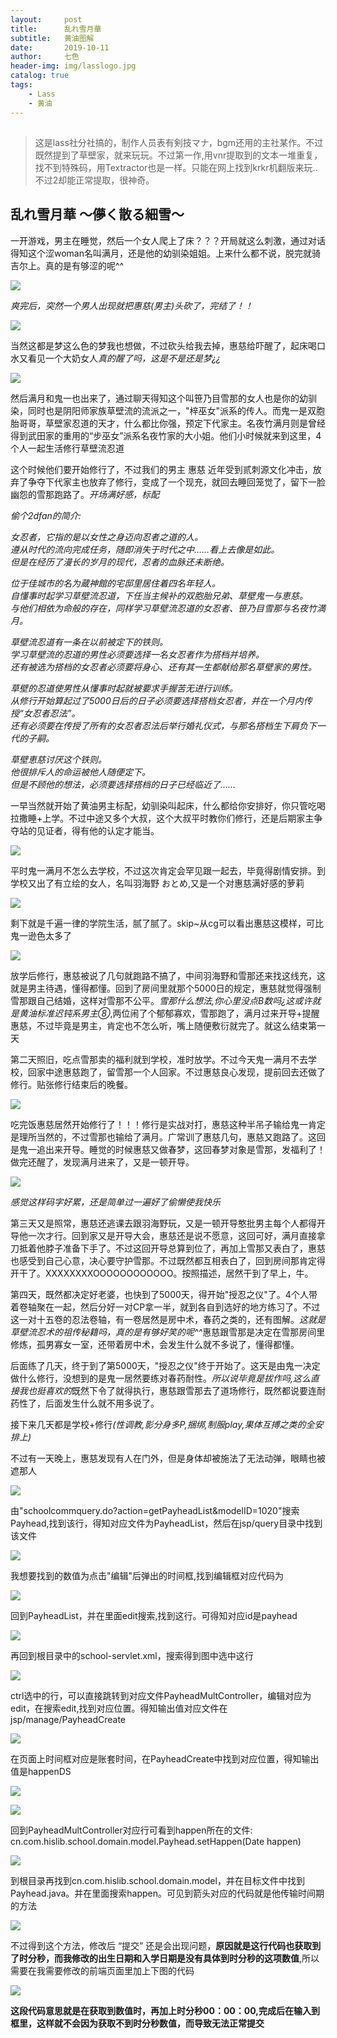 ```yaml
---
layout:     post
title:      乱れ雪月華
subtitle:   黄油图解
date:       2019-10-11
author:     七色
header-img: img/lasslogo.jpg
catalog: true
tags:
    - Lass
    - 黄油
---
```


##

>这是lass社分社搞的，制作人员表有剣技マナ，bgm还用的主社某作。不过既然提到了草壁家，就来玩玩。不过第一作,用vnr提取到的文本一堆重复，找不到特殊码，用Textractor也是一样。只能在网上找到krkr机翻版来玩..不过2却能正常提取，很神奇。

## 乱れ雪月華 ～儚く散る細雪～

<p>一开游戏，男主在睡觉，然后一个女人爬上了床？？？开局就这么刺激，通过对话得知这个涩woman名叫满月，还是他的幼驯染姐姐。上来什么都不说，脱完就骑吉尔上。真的是有够涩的呢^^</p>

![](https://r4uo8q.dm.files.1drv.com/y4m0TtBRe-7Zc4v3k4Jqz7oT4wdgyRw2RR8-Ixatujd1Rw7Ty62AREOV48rbrjq1l21ykpvM-QJDbjhX8_ekPLP4xV0RKSMUFFllJsuB4dnhAvQTfCK7yPAAO-Pd5_StsN-XNQipu2mPcsyjJJ3WQAT4vIf2fVGWR_adG31KLZ0wo2pX6Eoy8Jb7YwkkPiHLbDbUnEWR9_rIJYGmNMkzO2zKw?width=1024&height=574&cropmode=none)

<em>爽完后，突然一个男人出现就把惠慈(男主)头砍了，完结了！！</em>

![](https://r4wpzq.dm.files.1drv.com/y4mzC8fs-3Ytt-ZXjaq9UPjqB8VJIH6NlSqc-_4XXIHp_ORnDNJKWKGbKUh15uEMtqQ-r1tbW2Rdr-0iV8tbOIhPjVbdDq_p3uiHR6oICEEnFmPiB-KDmJYWk93Mv9Wg5IPLa7p1YIAIfolb4CbmEj3IBJmyRoJywWp1rhI6ksZSS8ezZx26mPaq2-I45KpPtZXOfb8aF91e3vtLbpyr7IJIw?width=1024&height=575&cropmode=none)

<p>当然这都是梦<span class="heimu" title="hso">这么色的梦我也想做，不过砍头给我去掉</span>，惠慈给吓醒了，起床喝口水又看见一个大奶女人<em>真的醒了吗，这是不是还是梦¿¿</em></p>

![](https://fbeq8w.dm.files.1drv.com/y4mBXpPu0dKrUTjTsNlwQp1AFxljK3zCqSSmwu2EWdT0fzn_y37_ha_n2tnvLJeoC38TBkqo-CON6Az43CmYB3dqN17M9cZgv1cESLy_QaYGbZnz8qnJB_yMmJmrjjBoB6jjy7OfPadsGjAMMLX_wAWKvka3gln0iXZoZ5ttvI58hh9ENJLuGIoMBA5-LDtEr_MQ2neh-ox71J-MfFh89YFNA?width=1024&height=583&cropmode=none)

<p>然后满月和鬼一也出来了，通过聊天得知这个叫笹乃目雪那的女人也是你的幼驯染，同时也是阴阳师家族草壁流的流派之一，"梓巫女"派系的传人。而鬼一是双胞胎哥哥，草壁家忍道的天才，什么都比你强，预定下代家主。名夜竹满月则是曾经得到武田家的重用的“步巫女”派系名夜竹家的大小姐。他们小时候就来到这里，4个人一起生活修行草壁流忍道</p>
<p>这个时候他们要开始修行了，不过我们的男主 惠慈 近年受到贰刺源文化冲击，放弃了争夺下代家主也放弃了修行，变成了一个现充，就回去睡回笼觉了，留下一脸幽怨的雪那跑路了。<em>开场满好感，标配</em></p>

<em>
偷个2dfan的简介:
<p>
女忍者，它指的是以女性之身迈向忍者之道的人。<br />
遵从时代的流向完成任务，随即消失于时代之中……看上去像是如此。<br />
但是在经历了漫长的岁月的现代，忍者的血脉还未断绝。</p><p>位于佳城市的名为蔵神館的宅邸里居住着四名年轻人。<br />
自懂事时起学习草壁流忍道，下任当主候补的双胞胎兄弟、草壁鬼一与恵慈。<br />
与他们相依为命般的存在，同样学习草壁流忍道的女忍者、笹乃目雪那与名夜竹満月。</p>
<p>草壁流忍道有一条在以前被定下的铁则。<br />学习草壁流的忍道的男性必须要选择一名女忍者作为搭档并培养。<br />
还有被选为搭档的女忍者必须要将身心、还有其一生都献给那名草壁家的男性。</p>
<p>草壁的忍道使男性从懂事时起就被要求手握苦无进行训练。<br />
从修行开始算起过了5000日后的日子必须要选择搭档女忍者，并在一个月内传授“女忍者忍法”。<br />还有必须要在传授了所有的女忍者忍法后举行婚礼仪式，与那名搭档生下肩负下一代的子嗣。</p>
<p>草壁恵慈讨厌这个铁则。<br />
他很排斥人的命运被他人随便定下。<br />
但是不顾他的想法，必须要选择搭档的日子已经临近了……</p>
</p>
</em>
<p>一早当然就开始了黄油男主标配，幼驯染叫起床，什么都给你安排好，你只管吃喝拉撒睡+上学。不过中途又多个大叔，这个大叔平时教你们修行，还是后期家主争夺站的见证者，得有他的认定才能当。<p>

![](https://fbhazw.dm.files.1drv.com/y4mwKZN_0xSoazIMqbrGnRusJTLoMcNvg8Z_Ow39myZmZ9yV3xJk8WGedli4L6CjIQRmrjQdyZ8QS9H2U-s62ucWBHtnOV29slExolNKjfd0c09m53Hfn9werCE4twHBhG-WWHVVWoxWLYh0MJnCYHLb2c95kGwg0ZCFrnmwkP07Hx2TdO8uJ3qPnSzr3DIXzhn2qbvCAQwfoUGkmTXCadnzA?width=1024&height=576&cropmode=none)

<p>平时鬼一满月不怎么去学校，不过这次肯定会罕见跟一起去，毕竟得剧情安排。到学校又出了有立绘的女人，名叫羽海野 おとめ,又是一个对惠慈满好感的萝莉</p>

![](https://3ifwrq.dm.files.1drv.com/y4mAreOOHkIJbsDJea9FI2CXIJ5bnJidzclHS8Rg3owNGGEII7R1WPyYgtmaLya_kJPUJGCkovLOIerBvbGvygbIqwy9KGzPxw2UKOyirm_UDhDSivqvfsHYr1merIUpWGbWQaZsqsMU9Jg1wBEtCa5ZBEU_MVoAsN2svTgtxFmFAEt5eg06xh7UkHFaZwY6C4kAbKfcQxIICSrgtVEYKGTqg?width=1920&height=1080&cropmode=none)

<p>剩下就是千遍一律的学院生活，腻了腻了。skip~从cg可以看出惠慈这模样，可比鬼一逊色太多了</p>

![](https://3ie6xa.dm.files.1drv.com/y4mJmlE6u59kPc_fOqOQ4gkoC-oy8xePW41GLZ8__vfQW26vtvu-8gtQmgpe0qIxrEEGzRcaELuDjeMhOrqrPLfA6yLp_ztBOvPOzmS2_QKYzYRlytfLjl5Rr-rh7oCaJv8tLRPG8JhXmMNgXiYhkfVc-60F6gJA80IKkD6nWChyhCn_CZAzvOuCsL-JpUIkp7VK2QDMCr5jVyGjEMGsaTj0Q?width=1024&height=576&cropmode=none)

<p>放学后修行，惠慈被说了几句就跑路不搞了，中间羽海野和雪那还来找这线充，这就是男主待遇，懂得都懂。回到了房间里就那个5000日的规定，惠慈就觉得强制雪那跟自己结婚，这样对雪那不公平。<em>雪那什么想法,你心里没点B数吗¿这或许就是黄油标准迟钝系男主⑧</em>,两位闹了个郁郁寡欢，雪那跑了，满月过来开导+提醒惠慈，不过毕竟是男主，肯定也不怎么听，嘴上随便敷衍就完了。就这么结束第一天</p>
<p>第二天照旧，吃点雪那卖的福利就到学校，准时放学。不过今天鬼一满月不去学校，回家中途惠慈跑了，留雪那一个人回家。不过惠慈良心发现，提前回去还做了修行。贴张修行结束后的晚餐。</p>

![](https://r4xftg.dm.files.1drv.com/y4m3F2EZFyLJ8JlwAawiGPl6FJPO-OhYBPDc845X_iwWMipmsK04LncUQmxVDcgx0NwGD7ggiH7ugbphCb19Ju2OVYSPoI9BCFg2MjH7ojCv4VYSYztDCNez8L9h8hEKHT66IbuG1BfZaUMo2Wq0m5a2LMRtUzyuCTCwCxeZb-Fukc8IUozH0bEPSij4sw9W_lh8qf1vBYSdSIeBnAOSJa84Q?width=1024&height=576&cropmode=none)

<p>吃完饭惠慈居然开始修行了！！！修行是实战对打，惠慈这种半吊子输给鬼一肯定是理所当然的，不过雪那也输给了满月。广常训了惠慈几句，惠慈又跑路了。这回是鬼一追出来开导。睡觉的时候惠慈又做春梦，这回春梦对象是雪那，发福利了！做完还醒了，发现满月进来了，又是一顿开导。</p>

![](https://fbejcg.dm.files.1drv.com/y4m9FVaLgnQrJMHMJxAicieEgBQW4xZBqu0dStpj-Hq1pbI40CjJRPwI1DjVQoa6TxlsgEhrK_l7lTgrKXXDzbZG10AuifTnxMFoVTgTAKx2wxqT2LE7aaNA9oTDfybukgk-HWN4ncHUgjh_GYf6Po76PKj0Upw5EkRvRvmg5YhUyz_Rfo9gzRUbIuXdRiJ_m8_-VYqLtztqvupwX6jJDxBzw?width=1024&height=577&cropmode=none)

<em>感觉这样码字好累，还是简单过一遍好了<span class="heimu">偷懒使我快乐</span></em>
<P>第三天又是照常，惠慈还逃课去跟羽海野玩，又是一顿开导<span class="heimu">憨批男主每个人都得开导他一次才行</span>。回到家又是开导大会，惠慈还是说不愿意，这回可好，满月直接拿刀抵着他脖子准备下手了。不过这回开导总算到位了，再加上雪那又表白了，惠慈也感受到自己心意，决心要守护雪那。不过既然都互相表白了，回到房间那肯定得开干了。XXXXXXXXOOOOOOOOOOOO。按照描述，居然干到了早上，牛。</P>

<p>第四天，既然都决定好老婆，也快到了5000天，得开始"授忍之仪"了。4个人带着卷轴聚在一起，然后分好一对CP拿一半，就到各自到选好的地方练习了。不过这一对十五卷的忍法卷轴，有一卷居然是房中术，春药之类的，还有图解。<em>这就是草壁流忍术的祖传秘籍吗，真的是有够好笑的呢^^</em>惠慈跟雪那是决定在雪那房间里修炼，孤男寡女一室，还带着房中术，会发生什么就不多说了，懂得都懂。</p>

<p>后面练了几天，终于到了第5000天，"授忍之仪"终于开始了。这天是由鬼一决定做什么修行，没想到的是鬼一居然要练对春药耐性。<em>所以说毕竟是拔作吗,这么直接<span class="heimu" title="女人别进">我也挺喜欢的</span></em>既然下令了就得执行，惠慈跟雪那去了道场修行，既然都说要连耐药性了，后面发生什么就不用多说了。<p>

<p>接下来几天都是学校+修行<em><span class="heimu" title="女人别进">(性调教,影分身多P,捆绑,制服play,果体互搏之类的全安排上)</span></em></p>

<p>不过有一天晚上，惠慈发现有人在门外，但是身体却被施法了无法动弹，眼睛也被遮那人</p>

![](/img/ssm2.png)

<p>由"schoolcommquery.do?action=getPayheadList&modelID=1020"搜索Payhead,找到该行，得知对应文件为PayheadList，然后在jsp/query目录中找到该文件</p>

![](/img/ssm3.png)

<p>我想要找到的数值为点击"编辑"后弹出的时间框,找到编辑框对应代码为</p>

![](/img/ssm4.png)

<p>回到PayheadList，并在里面edit搜索,找到这行。可得知对应id是payhead</p>

![](/img/ssm5.png)

<p>再回到根目录中的school-servlet.xml，搜索得到图中选中这行</p>

![](/img/ssm6.png)

<p>ctrl选中的行，可以直接跳转到对应文件PayheadMultController，编辑对应为edit，在搜索edit,找到对应位置。得知输出值对应文件在jsp/manage/PayheadCreate</p>

![](/img/ssm7.png)

<p>在页面上时间框对应是账套时间，在PayheadCreate中找到对应位置，得知输出值是happenDS</p>

![](/img/ssm8.png)

![](/img/ssm9.png)

<p>回到PayheadMultController对应行可看到happen所在的文件: cn.com.hislib.school.domain.model.Payhead.setHappen(Date happen)</p>

![](/img/ssm10.png)

<p>到根目录再找到cn.com.hislib.school.domain.model，并在目标文件中找到Payhead.java。并在里面搜索happen。可见到箭头对应的代码就是他传输时间期的方法</p>

![](/img/ssm11.png)

<p>不过得到这个方法，修改后 “提交” 还是会出现问题，<strong>原因就是这行代码也获取到了时分秒，而我修改的出生日期和入学日期是没有具体到时分秒的这项数值</strong>,所以需要在我需要修改的前端页面里加上下图的代码</p>

![](/img/ssm12.png)

<strong>这段代码意思就是在获取到数值时，再加上时分秒00：00：00,完成后在输入到框里，这样就不会因为获取不到时分秒数值，而导致无法正常提交</strong>
